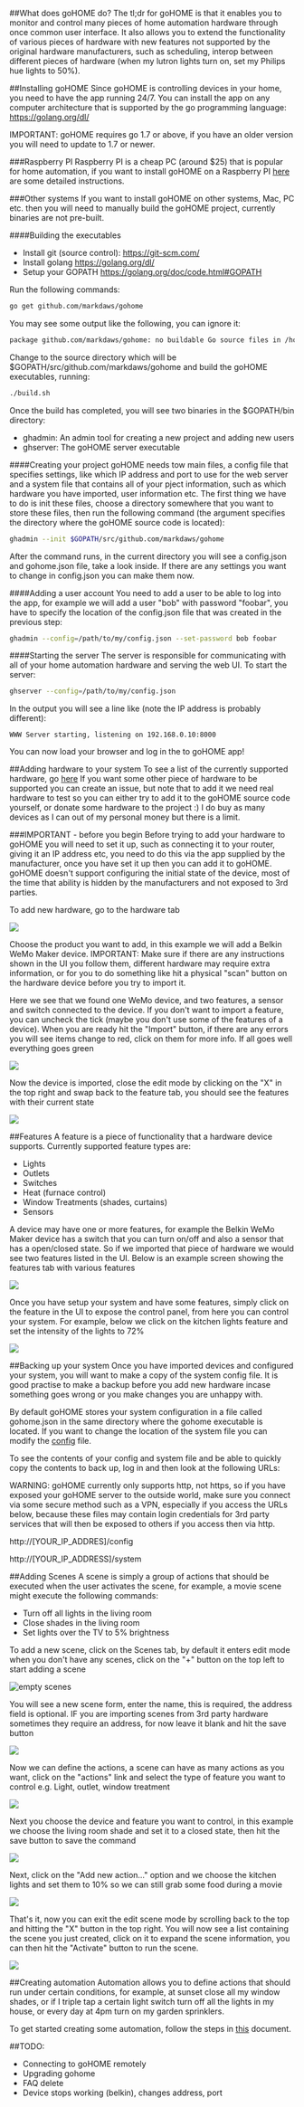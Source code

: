 ##What does goHOME do?
The tl;dr for goHOME is that it enables you to monitor and control many pieces of home automation hardware through once common user interface. It also allows you to extend the functionality of various pieces of hardware with new features not supported by the original hardware manufacturers, such as scheduling, interop between different pieces of hardware (when my lutron lights turn on, set my Philips hue lights to 50%).

##Installing goHOME
Since goHOME is controlling devices in your home, you need to have the app running 24/7.  You can install the app on any computer architecture that is supported by the go programming language: https://golang.org/dl/

IMPORTANT: goHOME requires go 1.7 or above, if you have an older version you will need to update to 1.7 or newer.

###Raspberry PI
Raspberry PI is a cheap PC (around $25) that is popular for home automation, if you want to install goHOME on a Raspberry PI [here](raspberrypi_manual.md) are some detailed instructions.

###Other systems
If you want to install goHOME on other systems, Mac, PC etc. then you will need to manually build the goHOME project, currently binaries are not pre-built.  

####Building the executables
  - Install git (source control): https://git-scm.com/
  - Install golang https://golang.org/dl/
  - Setup your GOPATH https://golang.org/doc/code.html#GOPATH
  
Run the following commands:
```bash
go get github.com/markdaws/gohome
```
You may see some output like the following, you can ignore it:
```bash
package github.com/markdaws/gohome: no buildable Go source files in /home/gohome/go/src/github.com/markdaws/gohome
```

Change to the source directory which will be $GOPATH/src/github.com/markdaws/gohome and build the goHOME executables, running:
```bash
./build.sh
```
Once the build has completed, you will see two binaries in the $GOPATH/bin directory:
  - ghadmin: An admin tool for creating a new project and adding new users
  - ghserver: The goHOME server executable
  
####Creating your project
goHOME needs tow main files, a config file that specifies settings, like which IP address and port to use for the web server and a system file that contains all of your pject information, such as which hardware you have imported, user information etc. The first thing we have to do is init these files, choose a directory somewhere that you want to store these files, then run the following command (the argument specifies the directory where the goHOME source code is located):
```bash
ghadmin --init $GOPATH/src/github.com/markdaws/gohome
```
After the command runs, in the current directory you will see a config.json and gohome.json file, take a look inside. If there are any settings you want to change in config.json you can make them now.

####Adding a user account
You need to add a user to be able to log into the app, for example we will add a user "bob" with password "foobar", you have to specify the location of the config.json file that was created in the previous step:

```bash
ghadmin --config=/path/to/my/config.json --set-password bob foobar
```

####Starting the server
The server is responsible for communicating with all of your home automation hardware and serving the web UI. To start the server:
```bash
ghserver --config=/path/to/my/config.json
```
In the output you will see a line like (note the IP address is probably different):
```
WWW Server starting, listening on 192.168.0.10:8000
```
You can now load your browser and log in the to goHOME app!

##Adding hardware to your system
To see a list of the currently supported hardware, go [here](supported_hardware.md) If you want some other piece of hardware to be supported you can create an issue, but note that to add it we need real hardware to test so you can either try to add it to the goHOME source code yourself, or donate some hardware to the project :) I do buy as many devices as I can out of my personal money but there is a limit.

###IMPORTANT - before you begin
Before trying to add your hardware to goHOME you will need to set it up, such as connecting it to your router, giving it an IP address etc, you need to do this via the app supplied by the manufacturer, once you have set it up then you can add it to goHOME.  goHOME doesn't support configuring the initial state of the device, most of the time that ability is hidden by the manufacturers and not exposed to 3rd parties.

To add new hardware, go to the hardware tab

![](img/add_hardware_1.png)

Choose the product you want to add, in this example we will add a Belkin WeMo Maker device. IMPORTANT: Make sure if there are any instructions shown in the UI you follow them, different hardware may require extra information, or for you to do something like hit a physical "scan" button on the hardware device before you try to import it.

Here we see that we found one WeMo device, and two features, a sensor and switch connected to the device. If you don't want to import a feature, you can uncheck the tick (maybe you don't use some of the features of a device). When you are ready hit the "Import" button, if there are any errors you will see items change to red, click on them for more info. If all goes well everything goes green

![](img/add_hardware_3.png)

Now the device is imported, close the edit mode by clicking on the "X" in the top right and swap back to the feature tab, you should see the features with their current state

![](img/add_hardware_4.png)

##Features
A feature is a piece of functionality that a hardware device supports. Currently supported feature types are:

  - Lights
  - Outlets
  - Switches
  - Heat (furnace control)
  - Window Treatments (shades, curtains)
  - Sensors

A device may have one or more features, for example the Belkin WeMo Maker device has a switch that you can turn on/off and also a sensor that has a open/closed state. So if we imported that piece of hardware we would see two features listed in the UI.  Below is an example screen showing the features tab with various features

![](img/features.png)

Once you have setup your system and have some features, simply click on the feature in the UI to expose the control panel, from here you can control your system. For example, below we click on the kitchen lights feature and set the intensity of the lights to 72%

![](img/feature_control.png)

##Backing up your system
Once you have imported devices and configured your system, you will want to make a copy of the system config file. It is good practise to make a backup before you add new hardware incase something goes wrong or you make changes you are unhappy with. 

By default goHOME stores your system configuration in a file called gohome.json in the same directory where the gohome executable is located. If you want to change the location of the system file you can modify the [config](docs/config.md) file.

To see the contents of your config and system file and be able to quickly copy the contents to back up, log in and then look at the following URLs:

WARNING: goHOME currently only supports http, not https, so if you have exposed your goHOME server to the outside world, make sure you connect via some secure method such as a VPN, especially if you access the URLs below, because these files may contain login credentials for 3rd party services that will then be exposed to others if you access then via http.

http://[YOUR_IP_ADDRES]/config

http://[YOUR_IP_ADDRESS]/system

##Adding Scenes
A scene is simply a group of actions that should be executed when the user activates the scene, for example, a movie scene might execute the following commands:
  - Turn off all lights in the living room
  - Close shades in the living room
  - Set lights over the TV to 5% brightness

To add a new scene, click on the Scenes tab, by default it enters edit mode when you don't have any scenes, click on the "+" button on the top left to start adding a scene

![empty scenes](img/scenes_empty.png)

You will see a new scene form, enter the name, this is required, the address field is optional. IF you are importing scenes from 3rd party hardware sometimes they require an address, for now leave it blank and hit the save button

![](img/scene_create_1.png)

Now we can define the actions, a scene can have as many actions as you want, click on the "actions" link and select the type of feature you want to control e.g. Light, outlet, window treatment

![](img/scene_create_2.png)

Next you choose the device and feature you want to control, in this example we choose the living room shade and set it to a closed state, then hit the save button to save the command

![](img/scene_create_4.png)

Next, click on the "Add new action..." option and we choose the kitchen lights and set them to 10% so we can still grab some food during a movie

![](img/scene_create_5.png)

That's it, now you can exit the edit scene mode by scrolling back to the top and hitting the "X" button in the top right. You will now see a list containing the scene you just created, click on it to expand the scene information, you can then hit the "Activate" button to run the scene.

![](img/scene_create_7.png)

##Creating automation
Automation allows you to define actions that should run under certain conditions, for example, at sunset close all my window shades, or if I triple tap a certain light switch turn off all the lights in my house, or every day at 4pm turn on my garden sprinklers.

To get started creating some automation, follow the steps in [this](docs/automation.md) document.

##TODO:
  - Connecting to goHOME remotely
  - Upgrading gohome
  - FAQ delete
  - Device stops working (belkin), changes address, port
